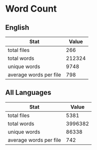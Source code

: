 # Word Count

## English

Stat | Value
---- | -----
total files | 266
total words | 212324
unique words | 9748
average words per file | 798

## All Languages

Stat | Value
---- | -----
total files | 5381
total words | 3996382
unique words | 86338
average words per file | 742
